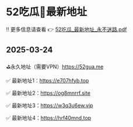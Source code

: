 # 52吃瓜🍉最新地址
‼️ 更多信息请查看 👉 [52吃瓜_最新地址_永不迷路.pdf](https://github.com/52gua/52cg/blob/main/52%E5%90%83%E7%93%9C_%E6%9C%80%E6%96%B0%E5%9C%B0%E5%9D%80_%E6%B0%B8%E4%B8%8D%E8%BF%B7%E8%B7%AF.pdf)

## 2025-03-24

⛳️永久地址（需要VPN）https://52gua.me

✅ 最新地址1：https://e707hfyb.top

✅ 最新地址2：https://og8mnrrf.site

✅ 最新地址3：https://w3q3u6ew.vip

✅ 最新地址4：https://hrf40mnd.top
